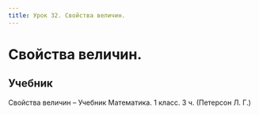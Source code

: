 ```yaml
---
title: Урок 32. Свойства величин.
---
```


# Свойства величин.

## Учебник

Свойства величин – Учебник Математика. 1 класс. 3 ч. (Петерсон Л. Г.)
